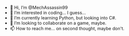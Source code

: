 - 👋 Hi, I’m @MechAssassin99
- 👀 I’m interested in coding... I guess...
- 🌱 I’m currently learning Python, but looking into C#.
- 💞️ I’m looking to collaborate on a game, maybe.
- 📫 How to reach me... on second thought, maybe don't.

<!---
MechAssassin99/MechAssassin99 is a ✨ special ✨ repository because its `README.md` (this file) appears on your GitHub profile.
You can click the Preview link to take a look at your changes.
--->
